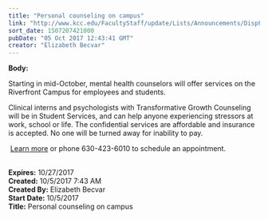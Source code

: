 ```yaml
---
title: "Personal counseling on campus"
link: "http://www.kcc.edu/FacultyStaff/update/Lists/Announcements/DispForm.aspx?ID=2527"
sort_date: 1507207421000
pubDate: "05 Oct 2017 12:43:41 GMT"
creator: "Elizabeth Becvar"
---
```


<div><b>Body:</b> <div class="ExternalClassF12C7512C1ED4BDFB6CDA7D4532FD35F"><p>​Starting in mid-October, mental health counselors will offer services on the Riverfront Campus for employees and students. </p>
<p>Clinical interns and psychologists with Transformative Growth Counseling will be in Student Services, and can help anyone experiencing stressors at work, school or life. The confidential services are affordable and insurance is accepted. No one will be turned away for inability to pay.</p>
<p> <a href="http://www.transformativegrowth.org/kcc">Learn more</a> or phone <span class="baec5a81-e4d6-4674-97f3-e9220f0136c1" style="white-space:nowrap">630-423-6010<a title="Call: 630-423-6010" href="#" style="overflow:hidden;cursor:hand;border-top:medium none;height:16px;border-right:medium none;width:16px;vertical-align:middle;white-space:nowrap;right:0px;border-bottom:medium none;position:static !important;float:none;left:0px;margin:0px;border-left:medium none;display:inline;top:0px;bottom:0px"></a></span> to schedule an appointment.<br /><br /></p></div></div>
<div><b>Expires:</b> 10/27/2017</div>
<div><b>Created:</b> 10/5/2017 7:43 AM</div>
<div><b>Created By:</b> Elizabeth Becvar</div>
<div><b>Start Date:</b> 10/5/2017</div>
<div><b>Title:</b> Personal counseling on campus</div>
